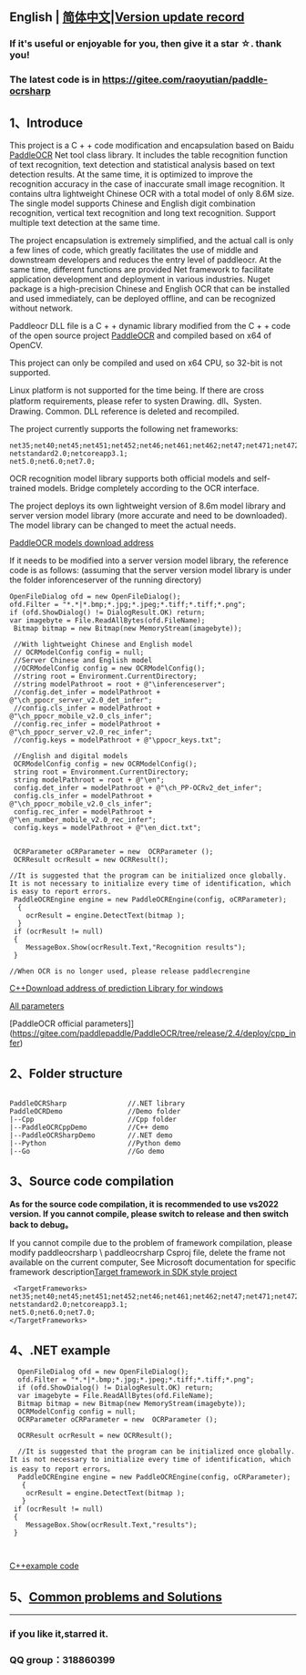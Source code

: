 ##  English |  [简体中文](https://gitee.com/raoyutian/paddle-ocrsharp/blob/master/README.md)|[Version update record](https://gitee.com/raoyutian/paddle-ocrsharp/blob/master/doc/README_update_en.md)

### If it's useful or enjoyable for you, then give it a star ☆. thank you!

### The latest code is  in https://gitee.com/raoyutian/paddle-ocrsharp

## 1、Introduce


This project is a C + + code modification and encapsulation based on  Baidu [PaddleOCR](https://github.com/paddlepaddle/PaddleOCR) Net tool class library. It includes the table recognition function of text recognition, text detection and statistical analysis based on text detection results. At the same time, it is optimized to improve the recognition accuracy in the case of inaccurate small image recognition. It contains ultra lightweight Chinese OCR with a total model of only 8.6M size. The single model supports Chinese and English digit combination recognition, vertical text recognition and long text recognition. Support multiple text detection at the same time.

The project encapsulation is extremely simplified, and the actual call is only a few lines of code, which greatly facilitates the use of middle and downstream developers and reduces the entry level of paddleocr. At the same time, different functions are provided Net framework to facilitate application development and deployment in various industries. Nuget package is a high-precision Chinese and English OCR that can be installed and used immediately, can be deployed offline, and can be recognized without network. 

Paddleocr DLL file is a C + + dynamic library modified from the C + + code of the open source project [PaddleOCR](https://github.com/paddlepaddle/PaddleOCR) and compiled based on x64 of OpenCV.

This project can only be compiled and used on x64 CPU, so 32-bit is not supported.

Linux platform is not supported for the time being. If there are cross platform requirements, please refer to systen Drawing. dll、Systen. Drawing. Common. DLL reference is deleted and recompiled.

The project currently supports the following net frameworks:

```
net35;net40;net45;net451;net452;net46;net461;net462;net47;net471;net472;net48;
netstandard2.0;netcoreapp3.1;
net5.0;net6.0;net7.0;

```

OCR recognition model library supports both official models and self-trained models. Bridge completely according to the  OCR interface.

The project deploys its own lightweight version of 8.6m model library and server version model library (more accurate and need to be downloaded). The model library can be changed to meet the actual needs.

[PaddleOCR models download address](https://gitee.com/paddlepaddle/PaddleOCR/blob/dygraph/doc/doc_ch/models_list.md)

If it needs to be modified into a server version model library, the reference code is as follows: (assuming that the server version model library is under the folder inforenceserver of the running directory)

```
OpenFileDialog ofd = new OpenFileDialog();
ofd.Filter = "*.*|*.bmp;*.jpg;*.jpeg;*.tiff;*.tiff;*.png";
if (ofd.ShowDialog() != DialogResult.OK) return;
var imagebyte = File.ReadAllBytes(ofd.FileName);
 Bitmap bitmap = new Bitmap(new MemoryStream(imagebyte));

 //With lightweight Chinese and English model
 // OCRModelConfig config = null;
 //Server Chinese and English model
 //OCRModelConfig config = new OCRModelConfig();
 //string root = Environment.CurrentDirectory;
 //string modelPathroot = root + @"\inferenceserver";
 //config.det_infer = modelPathroot + @"\ch_ppocr_server_v2.0_det_infer";
 //config.cls_infer = modelPathroot + @"\ch_ppocr_mobile_v2.0_cls_infer";
 //config.rec_infer = modelPathroot + @"\ch_ppocr_server_v2.0_rec_infer";
 //config.keys = modelPathroot + @"\ppocr_keys.txt";

 //English and digital models
 OCRModelConfig config = new OCRModelConfig();
 string root = Environment.CurrentDirectory;
 string modelPathroot = root + @"\en";
 config.det_infer = modelPathroot + @"\ch_PP-OCRv2_det_infer";
 config.cls_infer = modelPathroot + @"\ch_ppocr_mobile_v2.0_cls_infer";
 config.rec_infer = modelPathroot + @"\en_number_mobile_v2.0_rec_infer";
 config.keys = modelPathroot + @"\en_dict.txt";


 OCRParameter oCRParameter = new  OCRParameter ();
 OCRResult ocrResult = new OCRResult();

//It is suggested that the program can be initialized once globally. It is not necessary to initialize every time of identification, which is easy to report errors.  
 PaddleOCREngine engine = new PaddleOCREngine(config, oCRParameter);
  {
    ocrResult = engine.DetectText(bitmap );
  }
 if (ocrResult != null)
 {
    MessageBox.Show(ocrResult.Text,"Recognition results");
 }

//When OCR is no longer used, please release paddlecrengine

```

 [C++Download address of prediction Library for windows](https://paddleinference.paddlepaddle.org.cn/user_guides/download_lib.html#windows)



[All  parameters](https://gitee.com/raoyutian/paddle-ocrsharp/blob/master/PaddleOCRSharp/OCRParameter.cs)

[PaddleOCR official  parameters]](https://gitee.com/paddlepaddle/PaddleOCR/tree/release/2.4/deploy/cpp_infer)


## 2、Folder structure

```

PaddleOCRSharp               //.NET library
PaddleOCRDemo                //Demo folder
|--Cpp                       //Cpp folder
|--PaddleOCRCppDemo          //C++ demo
|--PaddleOCRSharpDemo        //.NET demo
|--Python                    //Python demo
|--Go                        //Go demo

```

## 3、Source code compilation

 **As for the source code compilation, it is recommended to use vs2022 version. If you cannot compile, please switch to release and then switch back to debug。** 

If you cannot compile due to the problem of framework compilation, please modify paddleocrsharp \ paddleocrsharp Csproj file, delete the frame not available on the current computer,
See Microsoft documentation for specific framework description[Target framework in SDK style project](https://docs.microsoft.com/zh-cn/dotnet/standard/frameworks)
```
 <TargetFrameworks>
net35;net40;net45;net451;net452;net46;net461;net462;net47;net471;net472;net48;
netstandard2.0;netcoreapp3.1;
net5.0;net6.0;net7.0;
</TargetFrameworks>
```

## 4、.NET example

```
  OpenFileDialog ofd = new OpenFileDialog();
  ofd.Filter = "*.*|*.bmp;*.jpg;*.jpeg;*.tiff;*.tiff;*.png";
  if (ofd.ShowDialog() != DialogResult.OK) return;
  var imagebyte = File.ReadAllBytes(ofd.FileName);
  Bitmap bitmap = new Bitmap(new MemoryStream(imagebyte));
  OCRModelConfig config = null;
  OCRParameter oCRParameter = new  OCRParameter ();

  OCRResult ocrResult = new OCRResult();

  //It is suggested that the program can be initialized once globally. It is not necessary to initialize every time of identification, which is easy to report errors。     
  PaddleOCREngine engine = new PaddleOCREngine(config, oCRParameter);
   {
    ocrResult = engine.DetectText(bitmap );
   }
 if (ocrResult != null)
 {
    MessageBox.Show(ocrResult.Text,"results");
 }

 

```

[C++example code](https://gitee.com/raoyutian/paddle-ocrsharp/blob/master/PaddleOCRDemo/PaddleOCRCppDemo/PaddleOCRCppDemo.cpp)


## 5、[Common problems and Solutions](https://gitee.com/raoyutian/paddle-ocrsharp/blob/master/doc/README_question_en.md)
---------------------------------------------------------------------------------------------------------------------
### if you like it,starred it.

### QQ group：318860399    

